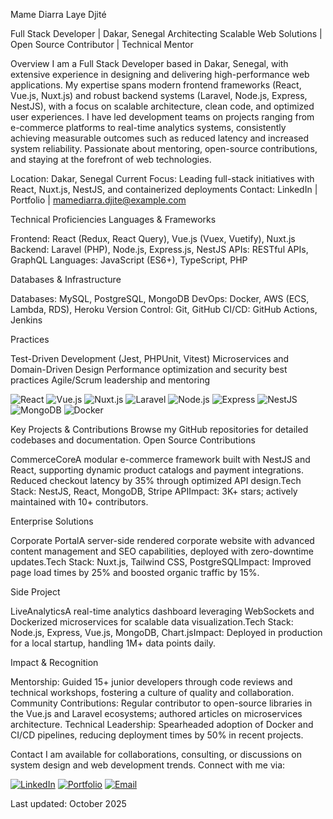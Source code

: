 Mame Diarra Laye Djité

  



  Full Stack Developer | Dakar, Senegal
  Architecting Scalable Web Solutions | Open Source Contributor | Technical Mentor



Overview
I am a Full Stack Developer based in Dakar, Senegal, with extensive experience in designing and delivering high-performance web applications. My expertise spans modern frontend frameworks (React, Vue.js, Nuxt.js) and robust backend systems (Laravel, Node.js, Express, NestJS), with a focus on scalable architecture, clean code, and optimized user experiences. I have led development teams on projects ranging from e-commerce platforms to real-time analytics systems, consistently achieving measurable outcomes such as reduced latency and increased system reliability. Passionate about mentoring, open-source contributions, and staying at the forefront of web technologies.

Location: Dakar, Senegal
Current Focus: Leading full-stack initiatives with React, Nuxt.js, NestJS, and containerized deployments
Contact: LinkedIn | Portfolio | mamediarra.djite@example.com


Technical Proficiencies
Languages & Frameworks

Frontend: React (Redux, React Query), Vue.js (Vuex, Vuetify), Nuxt.js
Backend: Laravel (PHP), Node.js, Express.js, NestJS
APIs: RESTful APIs, GraphQL
Languages: JavaScript (ES6+), TypeScript, PHP

Databases & Infrastructure

Databases: MySQL, PostgreSQL, MongoDB
DevOps: Docker, AWS (ECS, Lambda, RDS), Heroku
Version Control: Git, GitHub
CI/CD: GitHub Actions, Jenkins

Practices

Test-Driven Development (Jest, PHPUnit, Vitest)
Microservices and Domain-Driven Design
Performance optimization and security best practices
Agile/Scrum leadership and mentoring


  ![React](https://img.shields.io/badge/React-20232A?style=flat-square&logo=react&logoColor=%2361DAFB)
  ![Vue.js](https://img.shields.io/badge/Vue.js-4FC08D?style=flat-square&logo=vue.js&logoColor=white)
  ![Nuxt.js](https://img.shields.io/badge/Nuxt.js-00C58E?style=flat-square&logo=nuxt.js&logoColor=white)
  ![Laravel](https://img.shields.io/badge/Laravel-FF2D20?style=flat-square&logo=laravel&logoColor=white)
  ![Node.js](https://img.shields.io/badge/Node.js-43853D?style=flat-square&logo=node.js&logoColor=white)
  ![Express](https://img.shields.io/badge/Express.js-000000?style=flat-square&logo=express&logoColor=white)
  ![NestJS](https://img.shields.io/badge/NestJS-E0234E?style=flat-square&logo=nestjs&logoColor=white)
  ![MongoDB](https://img.shields.io/badge/MongoDB-47A248?style=flat-square&logo=mongodb&logoColor=white)
  ![Docker](https://img.shields.io/badge/Docker-2496ED?style=flat-square&logo=docker&logoColor=white)



Key Projects & Contributions
Browse my GitHub repositories for detailed codebases and documentation.
Open Source Contributions

CommerceCoreA modular e-commerce framework built with NestJS and React, supporting dynamic product catalogs and payment integrations. Reduced checkout latency by 35% through optimized API design.Tech Stack: NestJS, React, MongoDB, Stripe APIImpact: 3K+ stars; actively maintained with 10+ contributors.

Enterprise Solutions

Corporate PortalA server-side rendered corporate website with advanced content management and SEO capabilities, deployed with zero-downtime updates.Tech Stack: Nuxt.js, Tailwind CSS, PostgreSQLImpact: Improved page load times by 25% and boosted organic traffic by 15%.

Side Project

LiveAnalyticsA real-time analytics dashboard leveraging WebSockets and Dockerized microservices for scalable data visualization.Tech Stack: Node.js, Express, Vue.js, MongoDB, Chart.jsImpact: Deployed in production for a local startup, handling 1M+ data points daily.


Impact & Recognition

Mentorship: Guided 15+ junior developers through code reviews and technical workshops, fostering a culture of quality and collaboration.
Community Contributions: Regular contributor to open-source libraries in the Vue.js and Laravel ecosystems; authored articles on microservices architecture.
Technical Leadership: Spearheaded adoption of Docker and CI/CD pipelines, reducing deployment times by 50% in recent projects.


  
  



  
  



Contact
I am available for collaborations, consulting, or discussions on system design and web development trends. Connect with me via:

  [![LinkedIn](https://img.shields.io/badge/LinkedIn-0077B5?style=flat-square&logo=linkedin&logoColor=white)](https://www.linkedin.com/in/mame-diarra-laye-djité-319565345)
  [![Portfolio](https://img.shields.io/badge/Portfolio-000000?style=flat-square&logo=react&logoColor=white)](https://mamediarra.dev)
  [![Email](https://img.shields.io/badge/Email-D14836?style=flat-square&logo=gmail&logoColor=white)](mailto:mamediarra.djite@example.com)



  Last updated: October 2025
